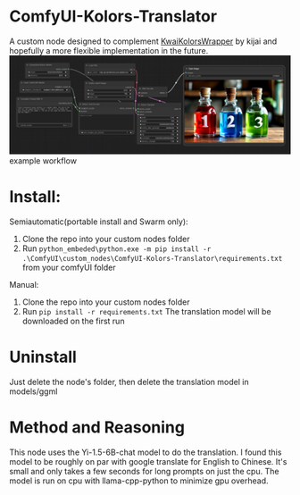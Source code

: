 # ComfyUI-Kolors-Translator
A custom node designed to complement [KwaiKolorsWrapper](https://github.com/kijai/ComfyUI-KwaiKolorsWrapper) by kijai and hopefully a more flexible implementation in the future.
![image](https://github.com/BetaDoggo/ComfyUI-Kolors-Translator/blob/main/preview.png)
example workflow
# Install:
Semiautomatic(portable install and Swarm only):

1. Clone the repo into your custom nodes folder
2. Run `python_embeded\python.exe -m pip install -r .\ComfyUI\custom_nodes\ComfyUI-Kolors-Translator\requirements.txt` from your comfyUI folder

Manual:
1. Clone the repo into your custom nodes folder
2. Run `pip install -r requirements.txt`
The translation model will be downloaded on the first run
# Uninstall
Just delete the node's folder, then delete the translation model in models/ggml
# Method and Reasoning
This node uses the Yi-1.5-6B-chat model to do the translation. I found this model to be roughly on par with google translate for English to Chinese. It's small and only takes a few seconds for long prompts on just the cpu. The model is run on cpu with llama-cpp-python to minimize gpu overhead.
